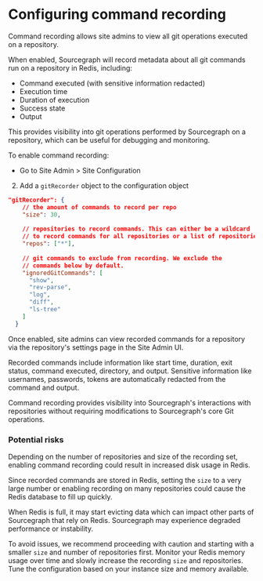 # Configuring command recording

Command recording allows site admins to view all git operations executed on a repository. 

When enabled, Sourcegraph will record metadata about all git commands run on a repository in Redis, including:

- Command executed (with sensitive information redacted)
- Execution time  
- Duration of execution
- Success state
- Output

This provides visibility into git operations performed by Sourcegraph on a repository, which can be useful for debugging and monitoring.

To enable command recording:

- Go to Site Admin > Site Configuration
2. Add a `gitRecorder` object to the configuration object

```json
"gitRecorder": {
    // the amount of commands to record per repo  
    "size": 30,
  
    // repositories to record commands. This can either be a wildcard '*' 
    // to record commands for all repositories or a list of repositories
    "repos": ["*"],
  
    // git commands to exclude from recording. We exclude the 
    // commands below by default.
    "ignoredGitCommands": [
      "show",
      "rev-parse",
      "log",
      "diff",
      "ls-tree"
    ]
  }
```

Once enabled, site admins can view recorded commands for a repository via the repository's settings page in the Site Admin UI.

Recorded commands include information like start time, duration, exit status, command executed, directory, and output. Sensitive information like usernames, passwords, tokens are automatically redacted from the command and output.

Command recording provides visibility into Sourcegraph's interactions with repositories without requiring modifications to Sourcegraph's core Git operations.

### Potential risks

Depending on the number of repositories and size of the recording set, enabling command recording could result in increased disk usage in Redis. 

Since recorded commands are stored in Redis, setting the `size` to a very large number or enabling recording on many repositories could cause the Redis database to fill up quickly.

When Redis is full, it may start evicting data which can impact other parts of Sourcegraph that rely on Redis. Sourcegraph may experience degraded performance or instability.

To avoid issues, we recommend proceeding with caution and starting with a smaller `size` and number of repositories first. Monitor your Redis memory usage over time and slowly increase the recording `size` and repositories. Tune the configuration based on your instance size and memory available.
